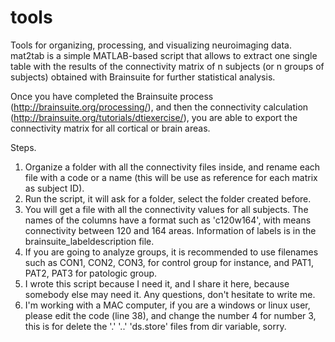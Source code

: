 # tools
Tools for organizing, processing, and visualizing neuroimaging data.
mat2tab is a simple MATLAB-based script that allows to extract one single table with the results of the connectivity matrix of n subjects (or n groups of subjects) obtained with Brainsuite for further statistical analysis.

Once you have completed the Brainsuite process (http://brainsuite.org/processing/), and then the connectivity calculation (http://brainsuite.org/tutorials/dtiexercise/), you are able to export the connectivity matrix for all cortical or brain areas. 

Steps.
1. Organize a folder with all the connectivity files inside, and rename each file with a code or a name (this will be use as reference for each matrix as subject ID).
2. Run the script, it will ask for a folder, select the folder created before.
3. You will get a file with all the connectivity values for all subjects. The names of the columns have a format such as 'c120w164', with means connectivity between 120 and 164 areas. Information of labels is in the brainsuite_labeldescription file.
4. If you are going to analyze groups, it is recommended to use filenames such as CON1, CON2, CON3, for control group for instance, and PAT1, PAT2, PAT3 for patologic group.
5. I wrote this script because I need it, and I share it here, because somebody else may need it. Any questions, don't hesitate to write me.
6. I'm working with a MAC computer, if you are a windows or linux user, please edit the code (line 38), and change the number 4 for number 3, this is for delete the '.' '..' 'ds.store' files from dir variable, sorry.
